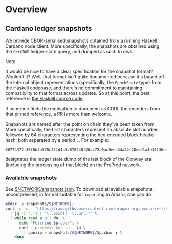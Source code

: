 # Overview

## Cardano ledger snapshots

We provide CBOR-serialised snapshots obtained from a running Haskell Cardano node client. More specifically, the snapshots are obtained using the `GetCBOR` ledger-state query, and dumped as such to disk.

> [!NOTE]
> It would be nice to have a clear specification for the snapshot format? Wouldn't it? Well, that format isn't quite documented because it's based off the internal object representations (specifically, the `EpochState` type) from the Haskell codebase, and there's no commitment to maintaining compatibility to that format across updates. So at this point, the best reference is [the Haskell source code](https://github.com/IntersectMBO/cardano-ledger/blob/33e90ea03447b44a389985ca2b158568e5f4ad65/eras/shelley/impl/src/Cardano/Ledger/Shelley/LedgerState/Types.hs#L121-L131).
>
> If someone finds the motivation to document as CDDL the encoders from that pinned reference, a PR is more than welcome.

Snapshots are named after the point on chain they've been taken from. More specifically, the first characters represent an absolute slot number, followed by 64 characters representing the hex-encoded block header hash; both separated by a period `.`. For example:

```
68774372.36f5b4a370c22fd4a5c870248f26ac72c0ac0ecc34a42e28ced1a4e15136efa4.cbor
```

designates the ledger state dump of the last block of the Conway era (including the processing of that block) on the PreProd network.


### Available snapshots

See [$NETWORK/snapshots.json](.). To download all available snapshots, uncompressed, in format suitable for `import`ing in Amaru, one can do:

```.bash
mkdir -p snapshots/${NETWORK};
curl -s -o - "https://raw.githubusercontent.com/pragma-org/amaru/refs/heads/main/data/${NETWORK}/snapshots.json" \
  | jq -r '.[] | "\(.point)  \(.url)"' \
  | while read p u ; do  \
      echo "Fetching $p.cbor"; \
      curl --progress-bar -o - $u \
        | gunzip > snapshots/${NETWORK}/$p.cbor ; \
    done
```
